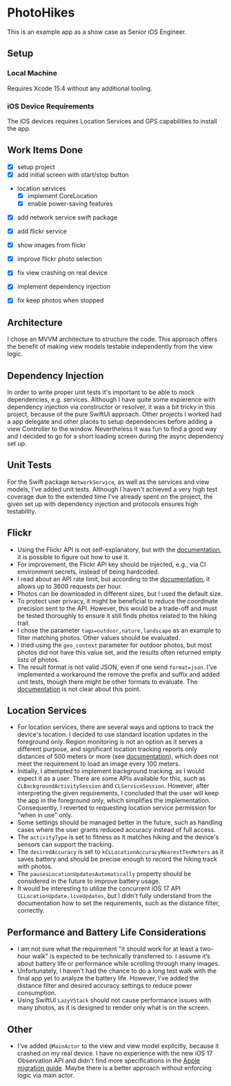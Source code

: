 # PhotoHikes

This is an example app as a show case as Senior iOS Engineer.

## Setup

### Local Machine
Requires Xcode 15.4 without any additional tooling.

### iOS Device Requirements
The iOS devices requires Location Services and GPS capabilities to install the app. 


## Work Items Done
- [x] setup project
- [x] add initial screen with start/stop button
- location services
  - [x] implement CoreLocation
  - [x] enable power-saving features
- [x] add network service swift package
- [x] add flickr service
- [x] show images from flickr
- [x] improve flickr photo selection
- [x] fix view crashing on real device
- [x] implement dependency injection
- [x] fix keep photos when stopped


## Architecture
I chose an MVVM architecture to structure the code. This approach offers the benefit of making view models testable independently from the view logic.


## Dependency Injection
In order to write proper unit tests it's important to be able to mock dependencies, e.g. services. Although I have quite some expierence with dependency injection via constructor or resolver, it was a bit tricky in this project, because of the pure SwiftUI approach. Other projects I worked had a app delegate and other places to setup dependencies before adding a view Controller to the window.
Nevertheless it was fun to find a good way and I decided to go for a short loading screen during the async dependency set up.


## Unit Tests
For the Swift package `NetworkService`, as well as the services and view models, I've added unit tests. Although I haven't achieved a very high test coverage due to the extended time I've already spent on the project, the given set up with dependency injection and protocols ensures high testability.  


## Flickr
- Using the Flickr API is not self-explanatory, but with the [documentation](https://www.flickr.com/services/api/flickr.photos.search.html), it is possible to figure out how to use it.
- For improvement, the Flickr API key should be injected, e.g., via CI environment secrets, instead of being hardcoded.
- I read about an API rate limit, but according to the [documentation](https://www.flickr.com/services/developer/api/), it allows up to 3600 requests per hour.
- Photos can be downloaded in different sizes, but I used the default size.
- To protect user privacy, it might be beneficial to reduce the coordinate precision sent to the API. However, this would be a trade-off and must be tested thoroughly to ensure it still finds photos related to the hiking trail.
- I chose the parameter `tags=outdoor,nature,landscape` as an example to filter matching photos. Other values should be evaluated.
- I tried using the `geo_context` parameter for outdoor photos, but most photos did not have this value set, and the results often returned empty lists of photos.
- The result format is not valid JSON, even if one send `format=json`. I've implemented a workaround the remove the prefix and suffix and added unit tests, though there might be other formats to evaluate. The [documentation](https://www.flickr.com/services/api/misc.overview.html) is not clear about this point.


## Location Services
- For location services, there are several ways and options to track the device's location. I decided to use standard location updates in the foreground only. Region monitoring is not an option as it serves a different purpose, and significant location tracking reports only distances of 500 meters or more (see [documentation](https://developer.apple.com/documentation/corelocation/cllocationmanager/1423531-startmonitoringsignificantlocati)), which does not meet the requirement to load an image every 100 meters.
- Initially, I attempted to implement background tracking, as I would expect it as a user. There are some APIs available for this, such as `CLBackgroundActivitySession` and `CLServiceSession`. However, after interpreting the given requirements, I concluded that the user will keep the app in the foreground only, which simplifies the implementation. Consequently, I reverted to requesting location service permission for "when in use" only.
- Some settings should be managed better in the future, such as handling cases where the user grants reduced accuracy instead of full access.
- The `activityType` is set to fitness as it matches hiking and the device's sensors can support the tracking.
- The `desiredAccuracy` is set to `kCLLocationAccuracyNearestTenMeters` as it saves battery and should be precise enough to record the hiking track with photos.
- The `pausesLocationUpdatesAutomatically` property should be considered in the future to improve battery usage.
- It would be interesting to utilize the concurrent iOS 17 API `CLLocationUpdate.liveUpdates`, but I didn't fully understand from the documentation how to set the requirements, such as the distance filter, correctly.


## Performance and Battery Life Considerations
- I am not sure what the requirement "it should work for at least a two-hour walk" is expected to be technically transferred to. I assume it’s about battery life or performance while scrolling through many images.
- Unfortunately, I haven't had the chance to do a long test walk with the final app yet to analyze the battery life. However, I’ve added the distance filter and desired accuracy settings to reduce power consumption.
- Using SwiftUI `LazyVStack` should not cause performance issues with many photos, as it is designed to render only what is on the screen.


## Other
- I've added `@MainActor` to the view and view model explicitly, because it crashed on my real device. I have no experience with the new iOS 17 Observation API and didn't find more specifications in the [Apple migration guide](https://developer.apple.com/documentation/swiftui/migrating-from-the-observable-object-protocol-to-the-observable-macro). Maybe there is a better approach without enforcing logic via main actor.
